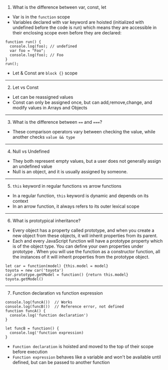 1. What is the difference between var, const, let
* Var is in the `function` scope
* Variables declared with var keyword are hoisted (initialized with undefined before the code is run) which means they are accessible in their enclosing scope even before they are declared:
```
function run() {
  console.log(foo); // undefined
  var foo = "Foo";
  console.log(foo); // Foo
}
run();
```

* Let & Const are `block {}` scope
---
2. Let vs Const
* Let can be reassigned values
* Const can only be assigned once, but can add,remove,change, and modify values in Arrays and Objects
---

3. What is the difference between `==` and `===`?
* These comparison operators vary between checking the value, while another checks `value && type`
---
4. Null vs Undefined
* They both represent empty values, but a user does not generally assign an undefined value
* Null is an object, and it is usually assigned by someone.
---
5. `this` keyword in regular functions vs arrow functions

* In a regular function, `this` keyword is dynamic and depends on its context
* In an arrow function, it always refers to its outer lexical scope
---
6. What is prototypical inheritance?
* Every object has a property called prototype, and when you create a new object from these objects, it will inherit properties from its parent.
* Each and every JavaScript function will have a prototype property which is of the object type. You can define your own properties under prototype . When you will use the function as a constructor function, all the instances of it will inherit properties from the prototype object.

```
let car = function(model) {this.model = model}
toyota = new car('toyota')
car.prototype.getModel = function() {return this.model}
toyota.getModel()
```
---
7. Function declaration vs function expression
```
console.log(funcA())  // Works
console.log(funcB())  // Reference error, not defined
function funcA() {
  console.log('function declaration')
}

let funcB = function() {
  console.log('function expression)
}
```
* `Function declaration` is hoisted and moved to the top of their scope before execution
* `Function expression` behaves like a variable and won't be available until defined, but can be passed to another function

